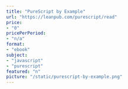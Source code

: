 ```yaml
---
title: "PureScript by Example"
url: "https://leanpub.com/purescript/read"
price: 
- "0"
pricePerPeriod: 
- "n/a"
format: 
- "ebook"
subject: 
- "javascript"
- "purescript"
featured: "n"
picture: "/static/purescript-by-example.png"
---
```

